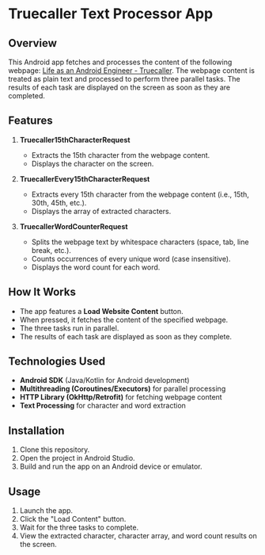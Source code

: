 # Truecaller Text Processor App

## Overview
This Android app fetches and processes the content of the following webpage:
[Life as an Android Engineer - Truecaller](https://www.truecaller.com/blog/life-at-truecaller/life-as-an-android-engineer).
The webpage content is treated as plain text and processed to perform three parallel tasks. The results of each task are displayed on the screen as soon as they are completed.

## Features
1. **Truecaller15thCharacterRequest**
    - Extracts the 15th character from the webpage content.
    - Displays the character on the screen.

2. **TruecallerEvery15thCharacterRequest**
    - Extracts every 15th character from the webpage content (i.e., 15th, 30th, 45th, etc.).
    - Displays the array of extracted characters.

3. **TruecallerWordCounterRequest**
    - Splits the webpage text by whitespace characters (space, tab, line break, etc.).
    - Counts occurrences of every unique word (case insensitive).
    - Displays the word count for each word.

## How It Works
- The app features a **Load Website Content** button.
- When pressed, it fetches the content of the specified webpage.
- The three tasks run in parallel.
- The results of each task are displayed as soon as they complete.

## Technologies Used
- **Android SDK** (Java/Kotlin for Android development)
- **Multithreading (Coroutines/Executors)** for parallel processing
- **HTTP Library (OkHttp/Retrofit)** for fetching webpage content
- **Text Processing** for character and word extraction

## Installation
1. Clone this repository.
2. Open the project in Android Studio.
3. Build and run the app on an Android device or emulator.

## Usage
1. Launch the app.
2. Click the "Load Content" button.
3. Wait for the three tasks to complete.
4. View the extracted character, character array, and word count results on the screen.
